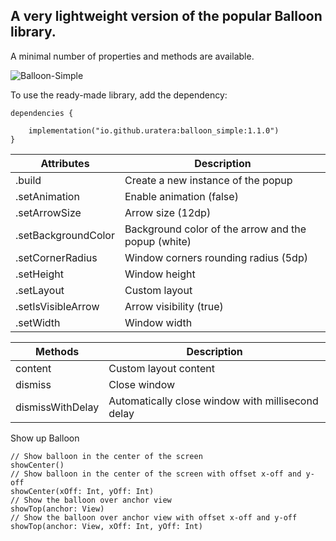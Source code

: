 ## A very lightweight version of the popular Balloon library.

A minimal number of properties and methods are available.

![Balloon-Simple](https://github.com/user-attachments/assets/d4a70402-bc61-4408-9c6e-98b4f2922235)

To use the ready-made library, add the dependency:
```
dependencies {

    implementation("io.github.uratera:balloon_simple:1.1.0")
}
```

Attributes	|Description 
----------------------------------|---------------------------------------------
.build	|Create a new instance of the popup
.setAnimation	|Enable animation (false)
.setArrowSize	|Arrow size  (12dp)
.setBackgroundColor	|Background color of the arrow and the popup (white)
.setCornerRadius	|Window corners rounding radius (5dp)
.setHeight	|Window height
.setLayout	|Custom layout
.setIsVisibleArrow	|Arrow visibility (true)
.setWidth	|Window width

Methods	|Description
-----------------------------------|--------------------------------------------------
content	|Custom layout content
dismiss	|Close window
dismissWithDelay	|Automatically close window with millisecond delay

Show up Balloon
```
// Show balloon in the center of the screen
showCenter()
// Show balloon in the center of the screen with offset x-off and y-off
showCenter(xOff: Int, yOff: Int)
// Show the balloon over anchor view
showTop(anchor: View) 
// Show the balloon over anchor view with offset x-off and y-off
showTop(anchor: View, xOff: Int, yOff: Int)
```

